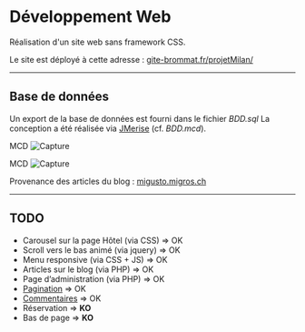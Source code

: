 # Développement Web

Réalisation d'un site web sans framework CSS.

Le site est déployé à cette adresse :
[gite-brommat.fr/projetMilan/](http://gite-brommat.fr/projetMilan/)

----
## Base de données
Un export de la base de données est fourni dans le fichier *BDD.sql*
La conception a été réalisée via [JMerise](http://www.jfreesoft.com/JMerise/) (cf. *BDD.mcd*).

MCD
![Capture](https://github.com/joedu12/projetMilan/tree/master/img/MCD.png)

MCD
![Capture](https://github.com/joedu12/projetMilan/tree/master/img/MDL.png)

Provenance des articles du blog : 
[migusto.migros.ch](https://migusto.migros.ch/fr/recettes)

----
## TODO
* Carousel sur la page Hôtel (via CSS) => OK
* Scroll vers le bas animé (via jquery) => OK
* Menu responsive (via CSS + JS) => OK
* Articles sur le blog (via PHP) => OK
* Page d’administration (via PHP) => OK
* [Pagination](https://zestedesavoir.com/tutoriels/351/paginer-avec-php-et-mysql/) => OK
* [Commentaires](https://www.grafikart.fr/tutoriels/php/systeme-commentaire-php-45) => OK
* Réservation => **KO**
* Bas de page => **KO**

